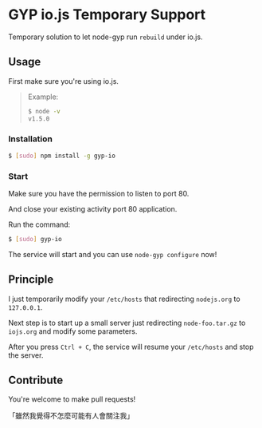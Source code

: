 # GYP io.js Temporary Support

Temporary solution to let node-gyp run `rebuild` under io.js.

## Usage

First make sure you're using io.js.

> Example:
>
> ```sh
> $ node -v
> v1.5.0
> ```

### Installation

```sh
$ [sudo] npm install -g gyp-io
```

### Start

Make sure you have the permission to listen to port 80.

And close your existing activity port 80 application.

Run the command:

```sh
$ [sudo] gyp-io
```

The service will start and you can use `node-gyp configure` now!

## Principle

I just temporarily modify your `/etc/hosts` that redirecting `nodejs.org` to `127.0.0.1`.

Next step is to start up a small server just redirecting `node-foo.tar.gz` to `iojs.org` and modify some parameters.

After you press `Ctrl + C`, the service will resume your `/etc/hosts` and stop the server.

## Contribute

You're welcome to make pull requests!

「雖然我覺得不怎麼可能有人會關注我」

